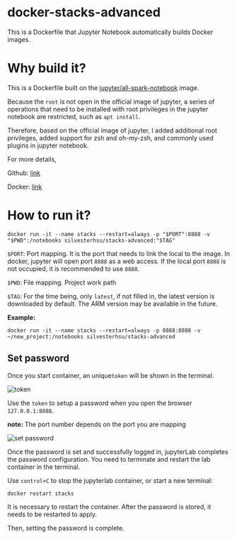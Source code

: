 # docker-stacks-advanced

This is a Dockerfile that Jupyter Notebook automatically builds Docker images.

# Why build it?

This is a Dockerfile built on the [jupyter/all-spark-notebook](https://hub.docker.com/r/jupyter/all-spark-notebook) image. 

Because the `root` is not open in the official image of jupyter, a series of operations that need to be installed with root privileges in the jupyter notebook are restricted, such as `apt install`. 

Therefore, based on the official image of jupyter, I added additional root privileges, added support for zsh and oh-my-zsh, and commonly used plugins in jupyter notebook.

For more details,

Github: [link](https://github.com/SilvesterHsu/docker-stacks-advanced)

Docker: [link](https://hub.docker.com/r/silvesterhsu/stacks-advanced)

# How to run it?

```
docker run -it --name stacks --restart=always -p "$PORT":8888 -v "$PWD":/notebooks silvesterhsu/stacks-advanced:"$TAG"
```

`$PORT`: Port mapping. It is the port that needs to link the local to the image. In docker, jupyter will open port `8888` as a web access. If the local port `8888` is not occupied, it is recommended to use `8888`.

`$PWD`: File mapping. Project work path

`$TAG`: For the time being, only `latest`, if not filled in, the latest version is downloaded by default. The ARM version may be available in the future.

**Example:**

```
docker run -it --name stacks --restart=always -p 8888:8888 -v ~/new_project:/notebooks silvesterhsu/stacks-advanced
```

## Set password

Once you start container, an unique`token` will be shown in the terminal.

![token](https://tva1.sinaimg.cn/large/006y8mN6gy1g7i9d2cyisj30nz07y451.jpg)

Use the `token` to setup a password when you open the browser `127.0.0.1:8888`.

**note:** The port number depends on the port you are mapping

![set password](https://tva1.sinaimg.cn/large/006y8mN6gy1g7i9ghwmaxj30gg06tdg8.jpg)

Once the password is set and successfully logged in, jupyterLab completes the password configuration. You need to terminate and restart the lab container in the terminal.

Use `control+C` to stop the jupyterlab container, or start a new terminal:

```
docker restart stacks
```

It is necessary to restart the container. After the password is stored, it needs to be restarted to apply.

Then, setting the password is complete.